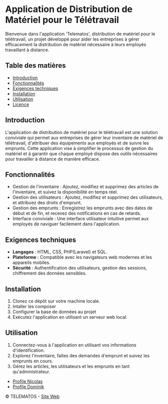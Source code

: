 # Application de Distribution de Matériel pour le Télétravail

Bienvenue dans l'application 'Telematos', distribution de matériel pour le télétravail, un projet développé pour aider les entreprises à gérer efficacement la distribution de matériel nécessaire à leurs employés travaillant à distance.

## Table des matières

- [Introduction](#introduction)
- [Fonctionnalités](#fonctionnalités)
- [Exigences techniques](#exigences-techniques)
- [Installation](#installation)
- [Utilisation](#utilisation)
- [Licence](#licence)

## Introduction

L'application de distribution de matériel pour le télétravail est une solution conviviale qui permet aux entreprises de gérer leur inventaire de matériel de télétravail, d'attribuer des équipements aux employés et de suivre les emprunts. Cette application vise à simplifier le processus de gestion du matériel et à garantir que chaque employé dispose des outils nécessaires pour travailler à distance de manière efficace.

## Fonctionnalités

- Gestion de l'inventaire : Ajoutez, modifiez et supprimez des articles de l'inventaire, et suivez la disponibilité en temps réel.
- Gestion des utilisateurs : Ajoutez, modifiez et supprimez des utilisateurs, et attribuez des droits d'emprunt.
- Gestion des emprunts : Enregistrez les emprunts avec des dates de début et de fin, et recevez des notifications en cas de retards.
- Interface conviviale : Une interface utilisateur intuitive permet aux employés de naviguer facilement dans l'application.


## Exigences techniques

- **Langages** : HTML, CSS, PHP(Laravel) et SQL.
- **Plateforme** : Compatible avec les navigateurs web modernes et les appareils mobiles.
- **Sécurité** : Authentification des utilisateurs, gestion des sessions, chiffrement des données sensibles.

## Installation

1. Clonez ce dépôt sur votre machine locale.
2. Intaller les composer
3. Configurer la base de données au projet
4. Exécutez l'application en utilisant un serveur web local.

## Utilisation

1. Connectez-vous à l'application en utilisant vos informations d'identification.
2. Explorez l'inventaire, faites des demandes d'emprunt et suivez les emprunts en cours.
3. Gérez les articles, les utilisateurs et les emprunts en tant qu'administrateur.

- [Profile Nicolas](https://github.com/NicolasHerissard)
- [Profile Dominik](https://github.com/Lakpoo)

© TELEMATOS - [Site Web](telematos.tech)
